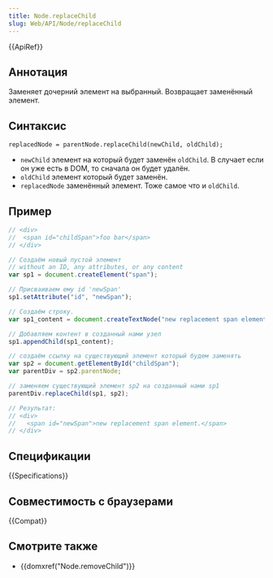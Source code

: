 ```yaml
---
title: Node.replaceChild
slug: Web/API/Node/replaceChild
---
```


{{ApiRef}}

## Аннотация

Заменяет дочерний элемент на выбранный. Возвращает заменённый элемент.

## Синтаксис

```
replacedNode = parentNode.replaceChild(newChild, oldChild);
```

- `newChild` элемент на который будет заменён `oldChild`. В случает если он уже есть в DOM, то сначала он будет удалён.
- `oldChild` элемент который будет заменён.
- `replacedNode` заменённый элемент. Тоже самое что и `oldChild`.

## Пример

```js
// <div>
//  <span id="childSpan">foo bar</span>
// </div>

// Создаём новый пустой элемент
// without an ID, any attributes, or any content
var sp1 = document.createElement("span");

// Присваиваем ему id 'newSpan'
sp1.setAttribute("id", "newSpan");

// Создаём строку.
var sp1_content = document.createTextNode("new replacement span element.");

// Добавляем контент в созданный нами узел
sp1.appendChild(sp1_content);

// создаём ссылку на существующий элемент который будем заменять
var sp2 = document.getElementById("childSpan");
var parentDiv = sp2.parentNode;

// заменяем существующий элемент sp2 на созданный нами sp1
parentDiv.replaceChild(sp1, sp2);

// Результат:
// <div>
//   <span id="newSpan">new replacement span element.</span>
// </div>
```

## Спецификации

{{Specifications}}

## Совместимость с браузерами

{{Compat}}

## Смотрите также

- {{domxref("Node.removeChild")}}
